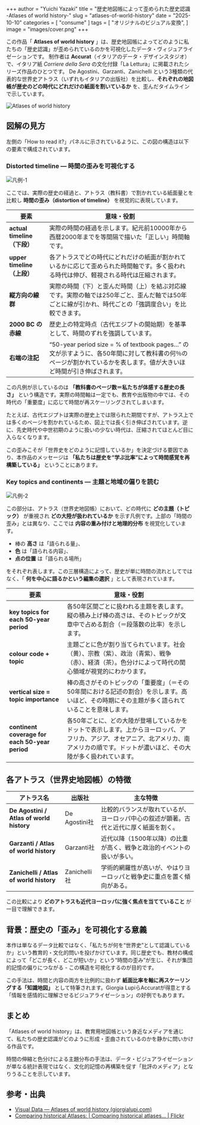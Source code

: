 +++
author = "Yuichi Yazaki"
title = "歴史地図帳によって歪められた歴史認識 -Atlases of world history-"
slug = "atlases-of-world-history"
date = "2025-10-10"
categories = [
    "consume"
]
tags = [
    "オリジナルのビジュアル変換",
]
image = "images/cover.png"
+++

この作品「 **Atlases of world history** 」は、歴史地図帳によってどのように私たちの「歴史認識」が歪められているのかを可視化したデータ・ヴィジュアライゼーションです。
制作者は **Accurat**（イタリアのデータ・デザインスタジオ）で、イタリア紙 *Corriere della Sera* の文化付録「La Lettura」に掲載されたシリーズ作品のひとつです。
De Agostini、Garzanti、Zanichelli という3種類の代表的な世界史アトラス（いずれもイタリアの出版社）を比較し、**それぞれの地図帳が歴史のどの時代にどれだけの紙面を割いているか** を、歪んだタイムラインで示しています。


<!--more-->

![Atlases of world history](images/mainvisual.png)

## 図解の見方

左側の「How to read it?」パネルに示されているように、この図の構造は以下の要素で構成されています。

### Distorted timeline — 時間の歪みを可視化する

![凡例-1](images/legend-1.png)

ここでは、実際の歴史の経過と、アトラス（教科書）で割かれている紙面量とを比較し **時間の歪み（distortion of timeline）** を視覚的に表現しています。

| 要素 | 意味・役割 |
|------|-------------|
| **actual timeline（下段）** | 実際の時間の経過を示します。紀元前10000年から西暦2000年までを等間隔で描いた「正しい」時間軸です。 |
| **upper timeline（上段）** | 各アトラスでどの時代にどれだけの紙面が割かれているかに応じて歪められた時間軸です。多く扱われる時代は伸び、軽視される時代は圧縮されます。 |
| **縦方向の線群** | 実際の時間（下）と歪んだ時間（上）を結ぶ対応線です。実際の軸では250年ごと、歪んだ軸では50年ごとに線が引かれ、時代ごとの「強調度合い」を比較できます。 |
| **2000 BC の赤線** | 歴史上の特定時点（古代エジプトの開始期）を基準として、時間のずれを強調しています。 |
| **右端の注記** | “50-year period size = % of textbook pages…” の文が示すように、各50年間に対して教科書の何％のページが割かれているかを表します。値が大きいほど時間が引き伸ばされます。 |

この凡例が示しているのは **「教科書のページ数＝私たちが体感する歴史の長さ」** という構造です。実際の時間軸は一定でも、教育や出版物の中では、その時代の「重要度」に応じて時間が再スケーリングされてしまいます。  

たとえば、古代エジプトは実際の歴史上では限られた期間ですが、アトラス上では多くのページを割かれているため、図上では長く引き伸ばされています。逆に、先史時代や中世初期のように扱いの少ない時代は、圧縮されてほとんど目に入らなくなります。  

この歪みこそが「世界史をどのように記憶しているか」を決定づける要因であり、本作品のメッセージは **「私たちは歴史を“学ぶ比率”によって時間感覚を再構築している」** ということにあります。

### Key topics and continents — 主題と地域の偏りを読む

![凡例-2](images/legend-2.png)

この部分は、アトラス（世界史地図帳）において、どの時代に **どの主題（トピック）** が重視され **どの大陸が扱われているか** を示す凡例です。上部の「時間の歪み」とは異なり、ここでは **内容の重み付けと地理的分布** を視覚化しています。

- 棒の **高さ** は「語られる量」、  
- **色** は「語られる内容」、  
- **点の位置** は「語られる場所」  

をそれぞれ表します。この三層構造によって、歴史が単に時間の流れとしてではなく、「 **何を中心に語るかという編集の選択** 」として表現されています。


| 要素 | 意味・役割 |
|------|-------------|
| **key topics for each 50-year period** | 各50年区間ごとに扱われる主題を表します。縦の積み上げ棒の高さは、そのトピックが文章中で占める割合（＝段落数の比率）を示します。 |
| **colour code + topic** | 主題ごとに色が割り当てられています。社会（黄）、宗教（紫）、政治（青紫）、戦争（赤）、経済（茶）。色分けによって時代の関心領域が視覚的にわかります。 |
| **vertical size = topic importance** | 棒の高さがそのトピックの「重要度」（＝その50年間における記述の割合）を示します。高いほど、その時期にその主題が多く語られていることを意味します。 |
| **continent coverage for each 50-year period** | 各50年ごとに、どの大陸が登場しているかをドットで表示します。上からヨーロッパ、アフリカ、アジア、オセアニア、北アメリカ、南アメリカの順です。ドットが濃いほど、その大陸が多く扱われています。 |



## 各アトラス（世界史地図帳）の特徴

| アトラス名 | 出版社 | 主な特徴 |
|-------------|----------|----------|
| **De Agostini / Atlas of world history** | De Agostini社 | 比較的バランスが取れているが、ヨーロッパ中心の叙述が顕著。古代と近代に厚く紙面を割く。 |
| **Garzanti / Atlas of world history** | Garzanti社 | 近代以降（1500年以降）の比重が高く、戦争と政治的イベントの扱いが多い。 |
| **Zanichelli / Atlas of world history** | Zanichelli社 | 学術的網羅性が高いが、やはりヨーロッパと戦争史に重点を置く傾向がある。 |

この比較により **どのアトラスも近代ヨーロッパに強く焦点を当てていること** が一目で理解できます。



## 背景：歴史の「歪み」を可視化する意義

本作は単なるデータ比較ではなく、「私たちが何を“世界史”として認識しているか」という教育的・文化的問いを投げかけています。同じ歴史でも、教材の構成によって「どこが長く、どこが短いか」という“時間の歪み”が生じ、それが集団的記憶の偏りにつながる - この構造を可視化するのが目的です。

この手法は、時間と内容の両方を比例的に扱わず **紙面比率を軸に再スケーリングする「知識地図」** として特筆されます。Giorgia LupiらAccuratが得意とする「情報を感情的に理解させるビジュアライゼーション」の好例でもあります。



## まとめ

「Atlases of world history」は、教育用地図帳という身近なメディアを通じて、私たちの歴史認識がどのように形成・歪曲されているのかを静かに問いかける作品です。

時間の伸縮と色分けによる主題分布の手法は、データ・ビジュアライゼーションが単なる統計表現ではなく、文化的記憶の再構築を促す「批評のメディア」となりうることを示しています。



## 参考・出典

- [Visual Data — Atlases of world history (giorgialupi.com)](https://giorgialupi.com/lalettura)
- [Comparing historical Atlases: | Comparing historical atlases… | Flickr](https://www.flickr.com/photos/accurat/8417324861/in/album-72157632185046466)
